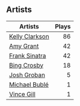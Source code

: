 ## Artists
Artists | Plays 
----- | -----: 
[Kelly Clarkson](/artists/kelly-clarkson-34788) | 86
[Amy Grant](/artists/amy-grant-3053) | 42
[Frank Sinatra](/artists/frank-sinatra-739) | 42
[Bing Crosby](/artists/bing-crosby-1864) | 18
[Josh Groban](/artists/josh-groban-58260) | 5
[Michael Bublé](/artists/michael-buble-58319) | 1
[Vince Gill](/artists/vince-gill-31886) | 1

